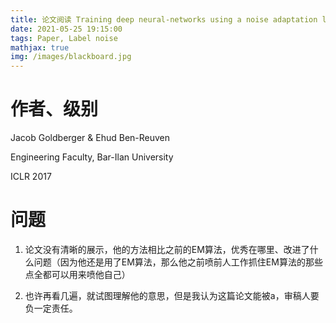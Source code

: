 ```yaml
---
title: 论文阅读 Training deep neural-networks using a noise adaptation layer
date: 2021-05-25 19:15:00
tags: Paper, Label noise
mathjax: true
img: /images/blackboard.jpg
---
```

# 作者、级别
Jacob Goldberger & Ehud Ben-Reuven

Engineering Faculty, Bar-Ilan University

ICLR 2017

# 问题
1. 论文没有清晰的展示，他的方法相比之前的EM算法，优秀在哪里、改进了什么问题（因为他还是用了EM算法，那么他之前喷前人工作抓住EM算法的那些点全都可以用来喷他自己）

2. 也许再看几遍，就试图理解他的意思，但是我认为这篇论文能被a，审稿人要负一定责任。